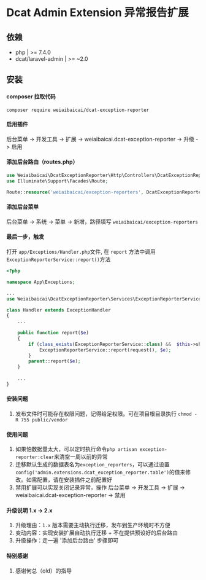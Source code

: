 # Dcat Admin Extension 异常报告扩展

## 依赖
- php  | >= 7.4.0
- dcat/laravel-admin  | >= ~2.0

## 安装

#### composer 拉取代码
`composer require weiaibaicai/dcat-exception-reporter`

#### 启用插件
后台菜单 -> 开发工具 -> 扩展 -> weiaibaicai.dcat-exception-reporter -> 升级 -> 启用

#### 添加后台路由（routes.php）
```php
use Weiaibaicai\DcatExceptionReporter\Http\Controllers\DcatExceptionReporterController;
use Illuminate\Support\Facades\Route;

Route::resource('weiaibaicai/exception-reporters', DcatExceptionReporterController::class);
```

#### 添加后台菜单
后台菜单 -> 系统 -> 菜单 -> 新增，路径填写 `weiaibaicai/exception-reporters`

#### 最后一步，触发
打开 `app/Exceptions/Handler.php`文件, 在 `report` 方法中调用 `ExceptionReporterService::report()`方法
```php
<?php

namespace App\Exceptions;

...
use Weiaibaicai\DcatExceptionReporter\Services\ExceptionReporterService;

class Handler extends ExceptionHandler
{
    ...
    
    public function report($e)
    {
        if (class_exists(ExceptionReporterService::class) &&  $this->shouldReport($e)) {
            ExceptionReporterService::report(request(), $e);
        }
        parent::report($e);
    }
    
    ...
}
```

#### 安装问题
1. 发布文件时可能存在权限问题，记得给足权限。可在项目根目录执行 `chmod -R 755 public/vendor`

#### 使用问题
1. 如果怕数据量太大，可以定时执行命令`php artisan exception-reporter:clear`来清空一周以前的异常
2. 迁移默认生成的数据表名为`exception_reporters`，可以通过设置 `config('admin.extensions.dcat_exception_reporter.table')`的值来修改。如需配置，请在安装插件之前配置好
3. 禁用扩展可以实现关闭记录异常，操作 后台菜单 -> 开发工具 -> 扩展 -> weiaibaicai.dcat-exception-reporter -> 禁用

#### 升级说明 1.x -> 2.x

1. 升级理由：`1.x` 版本需要主动执行迁移，发布到生产环境时不方便
2. 变动内容：实现安装扩展自动执行迁移  + 不在提供预设好的后台路由
3. 升级操作：走一遍 '添加后台路由' 步骤即可

#### 特别感谢
1. 感谢何总（old）的指导